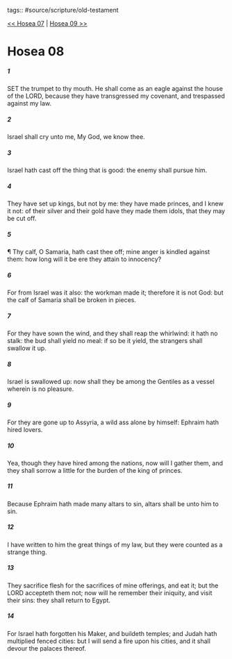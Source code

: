 tags:: #source/scripture/old-testament

[<< Hosea 07](/old-testament/28_Hosea/Hosea_07.md) | [Hosea 09 >>](/old-testament/28_Hosea/Hosea_09.md)

# Hosea 08

##### 1

SET the trumpet to thy mouth. He shall come as an eagle against the house of the LORD, because they have transgressed my covenant, and trespassed against my law.

##### 2

Israel shall cry unto me, My God, we know thee.

##### 3

Israel hath cast off the thing that is good: the enemy shall pursue him.

##### 4

They have set up kings, but not by me: they have made princes, and I knew it not: of their silver and their gold have they made them idols, that they may be cut off.

##### 5

¶ Thy calf, O Samaria, hath cast thee off; mine anger is kindled against them: how long will it be ere they attain to innocency?

##### 6

For from Israel was it also: the workman made it; therefore it is not God: but the calf of Samaria shall be broken in pieces.

##### 7

For they have sown the wind, and they shall reap the whirlwind: it hath no stalk: the bud shall yield no meal: if so be it yield, the strangers shall swallow it up.

##### 8

Israel is swallowed up: now shall they be among the Gentiles as a vessel wherein is no pleasure.

##### 9

For they are gone up to Assyria, a wild ass alone by himself: Ephraim hath hired lovers.

##### 10

Yea, though they have hired among the nations, now will I gather them, and they shall sorrow a little for the burden of the king of princes.

##### 11

Because Ephraim hath made many altars to sin, altars shall be unto him to sin.

##### 12

I have written to him the great things of my law, but they were counted as a strange thing.

##### 13

They sacrifice flesh for the sacrifices of mine offerings, and eat it; but the LORD accepteth them not; now will he remember their iniquity, and visit their sins: they shall return to Egypt.

##### 14

For Israel hath forgotten his Maker, and buildeth temples; and Judah hath multiplied fenced cities: but I will send a fire upon his cities, and it shall devour the palaces thereof.
